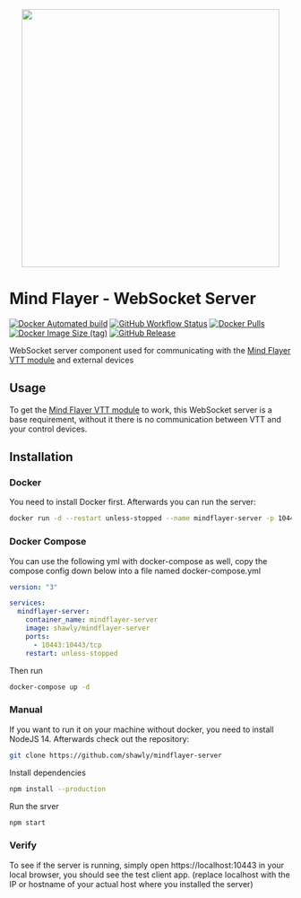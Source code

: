 <div align="center">
<img width="460" src="https://raw.githubusercontent.com/shawly/mindflayer-server/main/.github/foundryvtt-mindflayer-logo.png">
</div>

# Mind Flayer - WebSocket Server
[![Docker Automated build](https://img.shields.io/badge/docker%20build-automated-brightgreen)](https://github.com/shawly/mindflayer-server/actions) [![GitHub Workflow Status](https://img.shields.io/github/workflow/status/shawly/mindflayer-server/Docker)](https://github.com/shawly/mindflayer-server/actions) [![Docker Pulls](https://img.shields.io/docker/pulls/shawly/mindflayer-server)](https://hub.docker.com/r/shawly/mindflayer-server) [![Docker Image Size (tag)](https://img.shields.io/docker/image-size/shawly/mindflayer-server/latest)](https://hub.docker.com/r/shawly/mindflayer-server) [![GitHub Release](https://img.shields.io/github/release/shawly/mindflayer-server.svg)](https://github.com/shawly/mindflayer-server/releases/latest)

WebSocket server component used for communicating with the [Mind Flayer VTT module](https://github.com/shawly/foundryvtt-mindflayer) and external devices

## Usage

To get the [Mind Flayer VTT module](https://github.com/shawly/foundryvtt-mindflayer) to work, this WebSocket server is a base requirement, without it there is no communication between VTT and your control devices.

## Installation

### Docker

You need to install Docker first. Afterwards you can run the server:

```sh
docker run -d --restart unless-stopped --name mindflayer-server -p 10443:10443 shawly/mindflayer-server
```

### Docker Compose

You can use the following yml with docker-compose as well, copy the compose config down below into a file named docker-compose.yml

```yml
version: "3"

services:
  mindflayer-server:
    container_name: mindflayer-server
    image: shawly/mindflayer-server
    ports:
      - 10443:10443/tcp
    restart: unless-stopped
```

Then run

```sh
docker-compose up -d
```

### Manual

If you want to run it on your machine without docker, you need to install NodeJS 14. Afterwards check out the repository:

```sh
git clone https://github.com/shawly/mindflayer-server
```

Install dependencies

```sh
npm install --production
```

Run the srver

```sh
npm start
```

### Verify

To see if the server is running, simply open https://localhost:10443 in your local browser, you should see the test client app. (replace localhost with the IP or hostname of your actual host where you installed the server)
